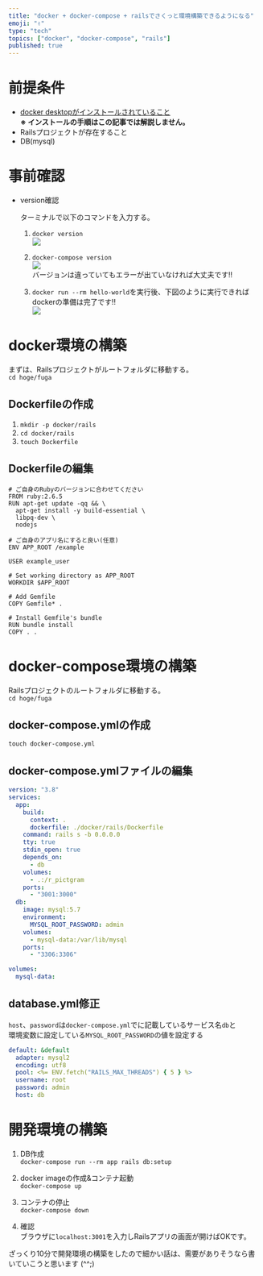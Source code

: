 ```yaml
---
title: "docker + docker-compose + railsでさくっと環境構築できるようになる"
emoji: "✌️"
type: "tech"
topics: ["docker", "docker-compose", "rails"]
published: true
---
```


# 前提条件

- [docker desktopがインストールされていること](https://www.docker.com/products/docker-desktop)  
**※ インストールの手順はこの記事では解説しません。**
- Railsプロジェクトが存在すること
- DB(mysql)

# 事前確認

- version確認

  ターミナルで以下のコマンドを入力する。  
  1. `docker version`  
![](https://storage.googleapis.com/zenn-user-upload/088c67aa2dcbc90e88314663.png)

  2. `docker-compose version`  
![](https://storage.googleapis.com/zenn-user-upload/8b089d1899b95f51e3230736.png)  
バージョンは違っていてもエラーが出ていなければ大丈夫です!!  

  3. `docker run --rm hello-world`を実行後、下図のように実行できればdockerの準備は完了です!!  
![](https://storage.googleapis.com/zenn-user-upload/d478dbc78390b08bb581be8b.png)

# docker環境の構築

まずは、Railsプロジェクトがルートフォルダに移動する。  
`cd hoge/fuga`

## Dockerfileの作成

1. `mkdir -p docker/rails`
2. `cd docker/rails`
3. `touch Dockerfile`

## Dockerfileの編集

```Dockerfile:Dockerfile
# ご自身のRubyのバージョンに合わせてください
FROM ruby:2.6.5
RUN apt-get update -qq && \
  apt-get install -y build-essential \
  libpq-dev \
  nodejs

# ご自身のアプリ名にすると良い(任意)
ENV APP_ROOT /example

USER example_user

# Set working directory as APP_ROOT
WORKDIR $APP_ROOT

# Add Gemfile
COPY Gemfile* .

# Install Gemfile's bundle
RUN bundle install
COPY . .
```

# docker-compose環境の構築

Railsプロジェクトのルートフォルダに移動する。  
`cd hoge/fuga`

## docker-compose.ymlの作成

`touch docker-compose.yml`


## docker-compose.ymlファイルの編集

```yml:docker-compose.yml
version: "3.8"
services:
  app:
    build:
      context: .
      dockerfile: ./docker/rails/Dockerfile
    command: rails s -b 0.0.0.0
    tty: true
    stdin_open: true
    depends_on:
      - db
    volumes:
      - .:/r_pictgram
    ports:
      - "3001:3000"
  db:
    image: mysql:5.7
    environment:
      MYSQL_ROOT_PASSWORD: admin
    volumes:
      - mysql-data:/var/lib/mysql
    ports:
      - "3306:3306"

volumes:
  mysql-data:
```

## database.yml修正

`host`、`password`は`docker-compose.yml`でに記載しているサービス名`db`と  
環境変数に設定している`MYSQL_ROOT_PASSWORD`の値を設定する

```yml:database.yml
default: &default
  adapter: mysql2
  encoding: utf8
  pool: <%= ENV.fetch("RAILS_MAX_THREADS") { 5 } %>
  username: root
  password: admin
  host: db
```

# 開発環境の構築 

1. DB作成  
`docker-compose run --rm app rails db:setup`

2. docker imageの作成&コンテナ起動  
`docker-compose up`

3. コンテナの停止  
`docker-compose down`

4. 確認  
ブラウザに`localhost:3001`を入力しRailsアプリの画面が開けばOKです。


ざっくり10分で開発環境の構築をしたので細かい話は、需要がありそうなら書いていこうと思います (^^;)
